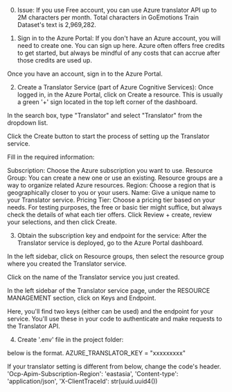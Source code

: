 0. Issue:
If you use Free account, you can use Azure translator API up to 2M characters per month.
Total characters in GoEmotions Train Dataset's text is 2,969,282.

1. Sign in to the Azure Portal:
If you don't have an Azure account, you will need to create one. You can sign up here. Azure often offers free credits to get started, but always be mindful of any costs that can accrue after those credits are used up.

Once you have an account, sign in to the Azure Portal.

2. Create a Translator Service (part of Azure Cognitive Services):
Once logged in, in the Azure Portal, click on Create a resource. This is usually a green '+' sign located in the top left corner of the dashboard.

In the search box, type "Translator" and select "Translator" from the dropdown list.

Click the Create button to start the process of setting up the Translator service.

Fill in the required information:

Subscription: Choose the Azure subscription you want to use.
Resource Group: You can create a new one or use an existing. Resource groups are a way to organize related Azure resources.
Region: Choose a region that is geographically closer to you or your users.
Name: Give a unique name to your Translator service.
Pricing Tier: Choose a pricing tier based on your needs. For testing purposes, the free or basic tier might suffice, but always check the details of what each tier offers.
Click Review + create, review your selections, and then click Create.

3. Obtain the subscription key and endpoint for the service:
After the Translator service is deployed, go to the Azure Portal dashboard.

In the left sidebar, click on Resource groups, then select the resource group where you created the Translator service.

Click on the name of the Translator service you just created.

In the left sidebar of the Translator service page, under the RESOURCE MANAGEMENT section, click on Keys and Endpoint.

Here, you'll find two keys (either can be used) and the endpoint for your service. You'll use these in your code to authenticate and make requests to the Translator API.

4. Create '.env' file in the project folder:

below is the format.
AZURE_TRANSLATOR_KEY = "xxxxxxxxx"

If your translator setting is different from below, change the code's header.
  'Ocp-Apim-Subscription-Region': 'eastasia',
  'Content-type': 'application/json',
  'X-ClientTraceId': str(uuid.uuid4())
